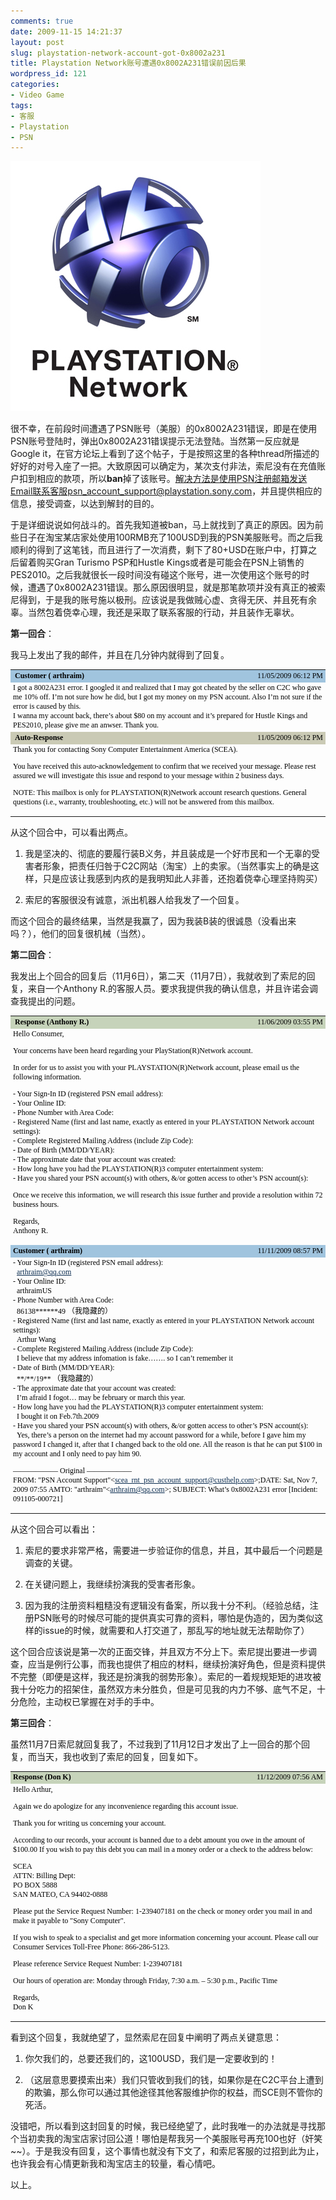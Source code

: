 ```yaml
---
comments: true
date: 2009-11-15 14:21:37
layout: post
slug: playstation-network-account-got-0x8002a231
title: Playstation Network账号遭遇0x8002A231错误前因后果
wordpress_id: 121
categories:
- Video Game
tags:
- 客服
- Playstation
- PSN
---
```


![](/images/uploads/zb/psn1.jpg)

很不幸，在前段时间遭遇了PSN账号（美服）的0x8002A231错误，即是在使用PSN账号登陆时，弹出0x8002A231错误提示无法登陆。当然第一反应就是Google it，在官方论坛上看到了这个帖子，于是按照这里的各种thread所描述的好好的对号入座了一把。大致原因可以确定为，某次支付非法，索尼没有在充值账户扣到相应的款项，所以**ban**掉了该账号。解决方法是使用PSN注册邮箱发送Email联系客服psn_account_support@playstation.sony.com，并且提供相应的信息，接受调查，以达到解封的目的。




于是详细说说如何战斗的。首先我知道被ban，马上就找到了真正的原因。因为前些日子在淘宝某店家处使用100RMB充了100USD到我的PSN美服账号。而之后我顺利的得到了这笔钱，而且进行了一次消费，剩下了80+USD在账户中，打算之后留着购买Gran Turismo PSP和Hustle Kings或者是可能会在PSN上销售的PES2010。之后我就很长一段时间没有碰这个账号，进一次使用这个账号的时候，遭遇了0x8002A231错误。那么原因很明显，就是那笔款项并没有真正的被索尼得到，于是我的账号施以极刑。应该说是我做贼心虚、贪得无厌、并且死有余辜。当然包着侥幸心理，我还是采取了联系客服的行动，并且装作无辜状。







**第一回合**：




我马上发出了我的邮件，并且在几分钟内就得到了回复。













<table cellpadding="2" cellspacing="0" border="0" width="100%" style="table-layout: auto; margin-top: 0px; margin-right: 0px; margin-bottom: 0px; margin-left: 0px; padding-top: 0px; padding-right: 0px; padding-bottom: 0px; padding-left: 0px; ">
<tbody>
<tr>
<td class="text" bgcolor="#A0C4DE" style="font-family: 'lucida Grande', Verdana; font-size: 12px; color: rgb(0, 0, 0); padding-left: 4px; padding-right: 4px; "><b>&nbsp;Customer ( arthraim)</b></td>
<td class="text" bgcolor="#A0C4DE" align="right" style="font-family: 'lucida Grande', Verdana; font-size: 12px; color: rgb(0, 0, 0); padding-left: 4px; padding-right: 4px; ">11/05/2009 06:12 PM</td>
</tr>
<tr>
<td class="text" colspan="2" style="font-family: 'lucida Grande', Verdana; font-size: 12px; color: rgb(0, 0, 0); padding-left: 4px; padding-right: 4px; ">I got a 8002A231 error. I googled it and realized that I may got cheated by the seller on C2C who gave me 10% off. I&#8217;m not sure how he did, but I got my money on my PSN account. Also I&#8217;m not sure if the error is caused by this.<br />
I wanna my account back, there&#8217;s about $80 on my account and it&#8217;s prepared for Hustle Kings and PES2010, please give me an anwser. Thank you.</td>
</tr>
<tr>
<td class="text" bgcolor="#CACAB5" style="font-family: 'lucida Grande', Verdana; font-size: 12px; color: rgb(0, 0, 0); padding-left: 4px; padding-right: 4px; "><b>&nbsp;Auto-Response</b></td>
<td class="text" bgcolor="#CACAB5" align="right" style="font-family: 'lucida Grande', Verdana; font-size: 12px; color: rgb(0, 0, 0); padding-left: 4px; padding-right: 4px; ">11/05/2009 06:12 PM</td>
</tr>
<tr>
<td class="text" colspan="2" style="font-family: 'lucida Grande', Verdana; font-size: 12px; color: rgb(0, 0, 0); padding-left: 4px; padding-right: 4px; ">Thank you for contacting Sony Computer Entertainment America (SCEA).</p>
<p>You have received this auto-acknowledgement to confirm that we received your message. Please rest assured we will investigate this issue and respond to your message within 2 business days.</p>
<p>NOTE: This mailbox is only for PLAYSTATION(R)Network account research questions. General questions (i.e., warranty, troubleshooting, etc.) will not be answered from this mailbox.</td>
</tr>
</tbody>
</table>









从这个回合中，可以看出两点。






  1. 我是坚决的、彻底的要履行装B义务，并且装成是一个好市民和一个无辜的受害者形象，把责任归咎于C2C网站（淘宝）上的卖家。（当然事实上的确是这样，只是应该让我感到内疚的是我明知此人非善，还抱着侥幸心理坚持购买）


  2. 索尼的客服很没有诚意，派出机器人给我发了一个回复。




而这个回合的最终结果，当然是我赢了，因为我装B装的很诚恳（没看出来吗？），他们的回复很机械（当然）。







**第二回合**：




我发出上个回合的回复后（11月6日），第二天（11月7日），我就收到了索尼的回复，来自一个Anthony R.的客服人员。要求我提供我的确认信息，并且许诺会调查我提出的问题。













<table cellpadding="2" cellspacing="0" border="0" width="100%" style="table-layout: auto; margin-top: 0px; margin-right: 0px; margin-bottom: 0px; margin-left: 0px; padding-top: 0px; padding-right: 0px; padding-bottom: 0px; padding-left: 0px; ">
<tbody>
<tr>
<td class="text" bgcolor="#C6D3BA" style="font-family: 'lucida Grande', Verdana; font-size: 12px; color: rgb(0, 0, 0); padding-left: 4px; padding-right: 4px; "><b>&nbsp;Response (Anthony R.)</b></td>
<td class="text" bgcolor="#C6D3BA" align="right" style="font-family: 'lucida Grande', Verdana; font-size: 12px; color: rgb(0, 0, 0); padding-left: 4px; padding-right: 4px; ">11/06/2009 03:55 PM</td>
</tr>
<tr>
<td class="text" colspan="2" style="font-family: 'lucida Grande', Verdana; font-size: 12px; color: rgb(0, 0, 0); padding-left: 4px; padding-right: 4px; ">Hello Consumer,</p>
<p>Your concerns have been heard regarding your PlayStation(R)Network account.</p>
<p>In order for us to assist you with your PLAYSTATION(R)Network account, please email us the following information.&nbsp;</p>
<p>- Your Sign-In ID (registered PSN email address):<br />
- Your Online ID:<br />
- Phone Number with Area Code:<br />
- Registered Name (first and last name, exactly as entered in your PLAYSTATION Network account settings):<br />
- Complete Registered Mailing Address (include Zip Code):<br />
- Date of Birth (MM/DD/YEAR):&nbsp;<br />
- The approximate date that your account was created:<br />
- How long have you had the PLAYSTATION(R)3 computer entertainment system:<br />
- Have you shared your PSN account(s) with others, &amp;/or gotten access to other&#8217;s PSN account(s):</p>
<p>Once we receive this information, we will research this issue further and provide a resolution within 72 business hours.</p>
<p>Regards,<br />
Anthony R.</td>
</tr>
<tr>
<td class="text" bgcolor="#A0C4DE" style="font-family: 'lucida Grande', Verdana; font-size: 12px; color: rgb(0, 0, 0); padding-left: 4px; padding-right: 4px; "><b>Customer ( arthraim)</b></td>
<td class="text" bgcolor="#A0C4DE" align="right" style="font-family: 'lucida Grande', Verdana; font-size: 12px; color: rgb(0, 0, 0); padding-left: 4px; padding-right: 4px; ">11/11/2009 08:57 PM</td>
</tr>
<tr>
<td class="text" colspan="2" style="font-family: 'lucida Grande', Verdana; font-size: 12px; color: rgb(0, 0, 0); padding-left: 4px; padding-right: 4px; ">- Your Sign-In ID (registered PSN email address):<br />
&nbsp;&nbsp;<a target="_blank" style="color: rgb(8, 42, 78); text-decoration: underline; cursor: pointer; " href="mailto:arthraim@qq.com">arthraim@qq.com</a><br />
- Your Online ID:<br />
&nbsp;&nbsp;arthraimUS<br />
- Phone Number with Area Code:<br />
&nbsp;&nbsp;86138******49 （我隐藏的）<br />
- Registered Name (first and last name, exactly as entered in your PLAYSTATION Network account settings):<br />
&nbsp;&nbsp;Arthur Wang<br />
- Complete Registered Mailing Address (include Zip Code):<br />
&nbsp;&nbsp;I believe that my address infomation is fake&#8230;&#8230;. so I can&#8217;t remember it<br />
- Date of Birth (MM/DD/YEAR): <br />
&nbsp;&nbsp;**/**/19**&nbsp;（我隐藏的）<br />
- The approximate date that your account was created:<br />
&nbsp;&nbsp;I&#8217;m afraid I fogot&#8230; may be february or march this year.<br />
- How long have you had the PLAYSTATION(R)3 computer entertainment system:<br />
&nbsp;&nbsp;I bought it on Feb.7th.2009<br />
- Have you shared your PSN account(s) with others, &amp;/or gotten access to other&#8217;s PSN account(s):<br />
&nbsp;&nbsp;Yes, there&#8217;s a person on the internet had my account password for a while, before I gave him my password I changed it, after that I changed back to the old one. All the reason is that he can put $100 in my account and I only need to pay him 90. </p>
<p>&#8212;&#8212;&#8212;&#8212;&#8212;&#8212; Original &#8212;&#8212;&#8212;&#8212;&#8212;&#8212;<br />
FROM: &quot;PSN Account Support&quot;&lt;<a target="_blank" style="color: rgb(8, 42, 78); text-decoration: underline; cursor: pointer; " href="mailto:scea_rnt_psn_account_support@custhelp.com">scea_rnt_psn_account_support@custhelp.com</a>&gt;;DATE: Sat, Nov 7, 2009 07:55 AMTO: &quot;arthraim&quot;&lt;<a target="_blank" style="color: rgb(8, 42, 78); text-decoration: underline; cursor: pointer; " href="mailto:arthraim@qq.com">arthraim@qq.com</a>&gt;; SUBJECT: What&#8217;s 0x8002A231 error [Incident: 091105-000721]</td>
</tr>
</tbody>
</table>









从这个回合可以看出：






  1. 索尼的要求非常严格，需要进一步验证你的信息，并且，其中最后一个问题是调查的关键。


  2. 在关键问题上，我继续扮演我的受害者形象。


  3. 因为我的注册资料粗糙没有逻辑没有备案，所以我十分不利。（经验总结，注册PSN账号的时候尽可能的提供真实可靠的资料，哪怕是伪造的，因为类似这样的issue的时候，就需要和人打交道了，那乱写的地址就无法帮助你了）




这个回合应该说是第一次的正面交锋，并且双方不分上下。索尼提出要进一步调查，应当是例行公事，而我也提供了相应的材料，继续扮演好角色，但是资料提供不完整（即便是这样，我还是扮演我的弱势形象）。索尼的一着规规矩矩的进攻被我十分吃力的招架住，虽然双方未分胜负，但是可见我的内力不够、底气不足，十分危险，主动权已掌握在对手的手中。







**第三回合**：




虽然11月7日索尼就回复我了，不过我到了11月12日才发出了上一回合的那个回复，而当天，我也收到了索尼的回复，回复如下。






<table cellpadding="2" cellspacing="0" border="0" width="100%" style="table-layout: auto; margin-top: 0px; margin-right: 0px; margin-bottom: 0px; margin-left: 0px; padding-top: 0px; padding-right: 0px; padding-bottom: 0px; padding-left: 0px; ">
<tbody>
<tr>
</tr>
<tr>
<td class="text" bgcolor="#C6D3BA" style="font-family: 'lucida Grande', Verdana; font-size: 12px; color: rgb(0, 0, 0); padding-left: 4px; padding-right: 4px; "><b>Response (Don K)</b></td>
<td class="text" bgcolor="#C6D3BA" align="right" style="font-family: 'lucida Grande', Verdana; font-size: 12px; color: rgb(0, 0, 0); padding-left: 4px; padding-right: 4px; ">11/12/2009 07:56 AM</td>
</tr>
<tr>
<td class="text" colspan="2" style="font-family: 'lucida Grande', Verdana; font-size: 12px; color: rgb(0, 0, 0); padding-left: 4px; padding-right: 4px; ">Hello Arthur,</p>
<p>Again we do apologize for any inconvenience regarding this account issue.</p>
<p>Thank you for writing us concerning your account.</p>
<p>According to our records, your account is banned due to a debt amount you owe in the amount of $100.00 If you wish to pay this debt you can mail in a money order or a check to the address below:</p>
<p>SCEA<br />
ATTN: Billing Dept:<br />
PO BOX 5888<br />
SAN MATEO, CA 94402-0888</p>
<p>Please put the Service Request Number: 1-239407181 on the check or money order you mail in and make it payable to &quot;Sony Computer&quot;.</p>
<p>If you wish to speak to a specialist and get more information concerning your account. Please call our Consumer Services Toll-Free Phone: 866-286-5123.</p>
<p>Please reference Service Request Number: 1-239407181</p>
<p>Our hours of operation are: Monday through Friday, 7:30 a.m. &#8211; 5:30 p.m., Pacific Time</p>
<p>Regards,<br />
Don K</td>
</tr>
</tbody>
</table>









看到这个回复，我就绝望了，显然索尼在回复中阐明了两点关键意思：






  1. 你欠我们的，总要还我们的，这100USD，我们是一定要收到的！


  2. （这层意思要摸索出来）我们只管收到我们的钱，如果你是在C2C平台上遭到的欺骗，那么你可以通过其他途径其他客服维护你的权益，而SCE则不管你的死活。




没错吧，所以看到这封回复的时候，我已经绝望了，此时我唯一的办法就是寻找那个当初卖我的淘宝店家讨回公道！哪怕是帮我另一个美服账号再充100也好（奸笑~~）。于是我没有回复，这个事情也就没有下文了，和索尼客服的过招到此为止，也许我会有心情更新我和淘宝店主的较量，看心情吧。




以上。
